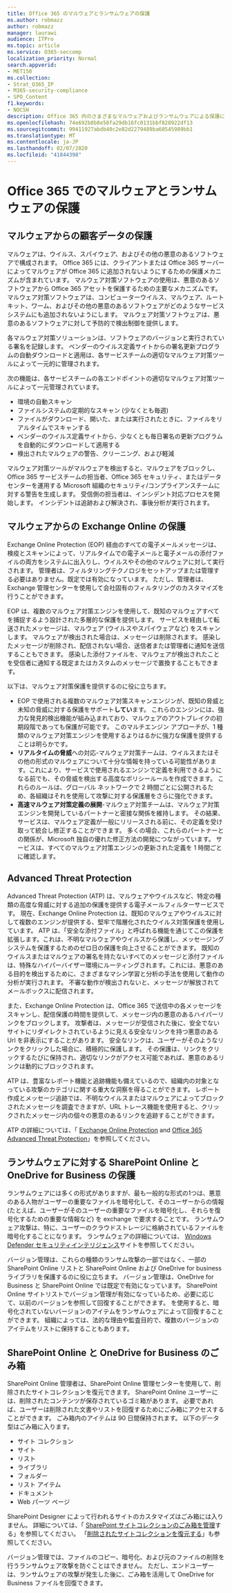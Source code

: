 ```yaml
---
title: Office 365 のマルウェアとランサムウェアの保護
ms.author: robmazz
author: robmazz
manager: laurawi
audience: ITPro
ms.topic: article
ms.service: O365-seccomp
localization_priority: Normal
search.appverid:
- MET150
ms.collection:
- Strat_O365_IP
- M365-security-compliance
- SPO_Content
f1.keywords:
- NOCSH
description: Office 365 内のさまざまなマルウェアおよびランサムウェアによる保護について説明します。
ms.openlocfilehash: 74e692b8b8e58fa29db16fc0131bbf828922df13
ms.sourcegitcommit: 99411927abdb40c2e82d2279489ba60545989bb1
ms.translationtype: MT
ms.contentlocale: ja-JP
ms.lasthandoff: 02/07/2020
ms.locfileid: "41844398"
---
```

# <a name="malware-and-ransomware-protection-in-office-365"></a>Office 365 でのマルウェアとランサムウェアの保護

## <a name="protecting-customer-data-from-malware"></a>マルウェアからの顧客データの保護

マルウェアは、ウイルス、スパイウェア、およびその他の悪意のあるソフトウェアで構成されます。 Office 365 には、クライアントまたは Office 365 サーバーによってマルウェアが Office 365 に追加されないようにするための保護メカニズムが含まれています。 マルウェア対策ソフトウェアの使用は、悪意のあるソフトウェアから Office 365 アセットを保護するための主要なメカニズムです。 マルウェア対策ソフトウェアは、コンピューターウイルス、マルウェア、ルートキット、ワーム、およびその他の悪意のあるソフトウェアがどのようなサービスシステムにも追加されないようにします。 マルウェア対策ソフトウェアは、悪意のあるソフトウェアに対して予防的で検出制御を提供します。

各マルウェア対策ソリューションは、ソフトウェアのバージョンと実行されている署名を記録します。 ベンダーのウイルス定義サイトからの署名更新プログラムの自動ダウンロードと適用は、各サービスチームの適切なマルウェア対策ツールによって一元的に管理されます。

次の機能は、各サービスチームの各エンドポイントの適切なマルウェア対策ツールによって一元管理されています。

- 環境の自動スキャン
- ファイルシステムの定期的なスキャン (少なくとも毎週) 
- ファイルがダウンロード、開いた、または実行されたときに、ファイルをリアルタイムでスキャンする 
- ベンダーのウイルス定義サイトから、少なくとも毎日署名の更新プログラムを自動的にダウンロードして適用する
- 検出されたマルウェアの警告、クリーニング、および軽減

マルウェア対策ツールがマルウェアを検出すると、マルウェアをブロックし、Office 365 サービスチームの担当者、Office 365 セキュリティ、またはデータセンターを運用する Microsoft 組織のセキュリティ/コンプライアンスチームに対する警告を生成します。 受信側の担当者は、インシデント対応プロセスを開始します。 インシデントは追跡および解決され、事後分析が実行されます。 

## <a name="exchange-online-protection-against-malware"></a>マルウェアからの Exchange Online の保護

Exchange Online Protection (EOP) 経由のすべての電子メールメッセージは、検疫とスキャンによって、リアルタイムでの電子メールと電子メールの添付ファイルの両方をシステムに出入りし、ウイルスやその他のマルウェアに対して実行されます。 管理者は、フィルタリングテクノロジをセットアップまたは管理する必要はありません。既定では有効になっています。 ただし、管理者は、Exchange 管理センターを使用して会社固有のフィルタリングのカスタマイズを行うことができます。

EOP は、複数のマルウェア対策エンジンを使用して、既知のマルウェアすべてを捕捉するよう設計された多層的な保護を提供します。 サービスを経由して転送されたメッセージは、マルウェア (ウイルスやスパイウェアなど) をスキャンします。 マルウェアが検出された場合は、メッセージは削除されます。 感染したメッセージが削除され、配信されない場合、送信者または管理者に通知を送信することもできます。 感染した添付ファイルを、マルウェアが検出されたことを受信者に通知する既定またはカスタムのメッセージで置換することもできます。

以下は、マルウェア対策保護を提供するのに役に立ちます。

- EOP で使用される複数のマルウェア対策スキャンエンジンが、既知の脅威と未知の脅威に対する保護をサポート**してい**ます。 これらのエンジンには、強力な発見的検出機能が組み込まれており、マルウェアのアウトブレイクの初期段階であっても保護が可能です。 このマルチエンジン アプローチが、1 種類のマルウェア対策エンジンを使用するよりはるかに強力な保護を提供することは明らかです。
- **リアルタイムの脅威**への対応-マルウェア対策チームは、ウイルスまたはその他の形式のマルウェアについて十分な情報を持っている可能性があります。これにより、サービスで使用されるエンジンで定義を利用できるようになる前でも、その脅威を検出する高度なポリシールールを作成できます。 これらのルールは、グローバル ネットワークで 2 時間ごとに公開されるため、各組織はそれを使用して攻撃に対する保護層をさらに強化できます。
- **高速マルウェア対策定義の展開**-マルウェア対策チームは、マルウェア対策エンジンを開発しているパートナーと密接な関係を維持します。 その結果、サービスは、マルウェア定義が一般にリリースされる前に、その定義を受け取って統合し修正することができます。 多くの場合、これらのパートナーとの関係が、Microsoft 独自の優れた修正方法の開発につながっています。 サービスは、すべてのマルウェア対策エンジンの更新された定義を 1 時間ごとに確認します。

## <a name="advanced-threat-protection"></a>Advanced Threat Protection

Advanced Threat Protection (ATP) は、マルウェアやウイルスなど、特定の種類の高度な脅威に対する追加の保護を提供する電子メールフィルターサービスです。 現在、Exchange Online Protection は、既知のマルウェアやウイルスに対して複数のエンジンが提供する、堅牢で階層化されたウイルス対策保護を使用しています。 ATP は、「安全な添付ファイル」と呼ばれる機能を通じてこの保護を拡張します。これは、不明なマルウェアやウイルスから保護し、メッセージングシステムを保護するためのゼロ日の保護を向上させることができます。 既知のウイルスまたはマルウェアの署名を持たないすべてのメッセージと添付ファイルは、特殊なハイパーバイザー環境にルーティングされます。これには、悪意のある目的を検出するために、さまざまなマシン学習と分析の手法を使用して動作の分析が実行されます。 不審な動作が検出されないと、メッセージが解放されてメールボックスに配信されます。

また、Exchange Online Protection は、Office 365 で送信中の各メッセージをスキャンし、配信保護の時間を提供して、メッセージ内の悪意のあるハイパーリンクをブロックします。 攻撃者は、メッセージが受信された後に、安全でないサイトにリダイレクトされているように見える安全なリンクを持つ悪意のある Url を非表示にすることがあります。 安全なリンクは、ユーザーがそのようなリンクをクリックした場合に、積極的に保護します。 その保護は、リンクをクリックするたびに保持され、適切なリンクがアクセス可能であれば、悪意のあるリンクは動的にブロックされます。

ATP は、豊富なレポート機能と追跡機能も備えているので、組織内の対象となっている攻撃のカテゴリに関する重大な洞察を得ることができます。 レポート作成とメッセージ追跡では、不明なウイルスまたはマルウェアによってブロックされたメッセージを調査できますが、URL トレース機能を使用すると、クリックされたメッセージ内の個々の悪意のあるリンクを追跡することができます。 

ATP の詳細については、「 [Exchange Online Protection](https://docs.microsoft.com/Office365/SecurityCompliance/eop/exchange-online-protection-overview) and [Office 365 Advanced Threat Protection](https://docs.microsoft.com/microsoft-365/security/office-365-security/office-365-atp)」を参照してください。

## <a name="sharepoint-online-and-onedrive-for-business-protection-against-ransomware"></a>ランサムウェアに対する SharePoint Online と OneDrive for Business の保護

ランサムウェアには多くの形式がありますが、最も一般的な形式の1つは、悪意のある人物がユーザーの重要なファイルを暗号化して、そのユーザーからの情報 (たとえば、ユーザーがそのユーザーの重要なファイルを暗号化し、それらを復号化するための重要な情報など) を exchange で要求することです。 ランサムウェア攻撃は、特に、ユーザーのクラウドストレージに格納されているファイルを暗号化することになります。 ランサムウェアの詳細については、 [Windows Defender セキュリティインテリジェンス](https://www.microsoft.com/wdsi)サイトを参照してください。

バージョン管理は、これらの種類のランサム攻撃の一部ではなく、一部の SharePoint Online リストと SharePoint Online および OneDrive for business ライブラリを保護するのに役に立ちます。 バージョン管理は、OneDrive for Business と SharePoint Online では既定で有効になっています。 SharePoint Online サイトリストでバージョン管理が有効になっているため、必要に応じて、以前のバージョンを参照して回復することができます。 を使用すると、暗号化されていないバージョンのアイテムをランサムウェアによって回復することができます。 組織によっては、法的な理由や監査目的で、複数のバージョンのアイテムをリストに保持することもあります。

## <a name="sharepoint-online-and-onedrive-for-business-recycle-bins"></a>SharePoint Online と OneDrive for Business のごみ箱

SharePoint Online 管理者は、SharePoint Online 管理センターを使用して、削除されたサイトコレクションを復元できます。 SharePoint Online ユーザーには、削除されたコンテンツが保存されているゴミ箱があります。 必要であれば、ユーザーは削除された文書やリストを回復するためにごみ箱にアクセスすることができます。 ごみ箱内のアイテムは 90 日間保持されます。 以下のデータ型はごみ箱に入ります。

- サイト コレクション
- サイト
- リスト
- ライブラリ
- フォルダー
- リスト アイテム
- ドキュメント
- Web パーツ ページ

SharePoint Designer によって行われるサイトのカスタマイズはごみ箱には入りません。 詳細については、「 [SharePoint サイトコレクションのごみ箱を管理](https://support.office.com/article/restore-deleted-items-from-the-site-collection-recycle-bin-5fa924ee-16d7-487b-9a0a-021b9062d14b?ui=en-US&rs=en-US&ad=US)する」を参照してください。 「[削除されたサイトコレクションを復元する](https://docs.microsoft.com/sharepoint/restore-deleted-site-collection?redirectSourcePath=%252fen-us%252farticle%252frestore-a-deleted-site-collection-91c18651-c017-47d1-9c27-3a22f325d6f1)」も参照してください。

バージョン管理では、ファイルのコピー、暗号化、および元のファイルの削除を行うランサムウェア攻撃を防ぐことはできません。 ただし、エンドユーザーは、ランサムウェアの攻撃が発生した後に、ごみ箱を活用して OneDrive for Business ファイルを回復できます。
